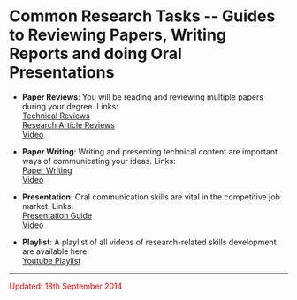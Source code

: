 # Common Research Tasks -- Guides to Reviewing Papers, Writing Reports and doing Oral Presentations

- **Paper Reviews**: You will be reading and reviewing multiple papers during your degree. Links:<br>
  [Technical Reviews](2013/ce7451_resmeth/lectures/04_technical_review.pdf)</br>
  [Research Article Reviews](./teaching/2013/ce7451_resmeth/lectures/07_reviewing_research_articles.pptx)</br>
  [Video](http://www.youtube.com/watch?v=lbUo8ehDfvY&list=PLh2JZR7It5HMLynehdZm3Fh_cbEaOPsw6&index=13)

- **Paper Writing**: Writing and presenting technical content are important ways
  of communicating your ideas. Links:</br>
  [Paper Writing](2013/ce7451_resmeth/lectures/19_paper_writing.pdf)</br>
  [Video](http://www.youtube.com/watch?v=qNCmQi_UBLM&index=12&list=PLh2JZR7It5HMLynehdZm3Fh_cbEaOPsw6)

- **Presentation**: Oral communication skills are vital in the competitive job market. Links:<br>
  [Presentation Guide](2013/ce7451_resmeth/lectures/13_presentation_guide.pptx)</br>
  [Video](http://www.youtube.com/watch?v=Qhzz-v1bAH8&list=PLh2JZR7It5HMLynehdZm3Fh_cbEaOPsw6&index=11)

- **Playlist**: A playlist of all videos of research-related skills development are available here:<br>
  [Youtube Playlist](http://www.youtube.com/playlist?list=PLh2JZR7It5HMLynehdZm3Fh_cbEaOPsw6)

<hr>
<font color="red"> Updated: 18th September 2014 </font>
